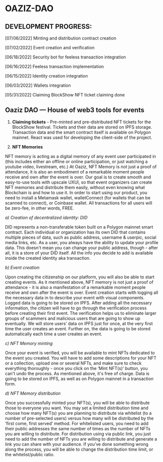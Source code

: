 # OAZIZ-DAO

## DEVELOPMENT PROGRESS:

[07/06/2022] Minting and distribution contract creation

[07/02/2022] Event creation and verification

[06/18/2022] Security bot for feeless transaction integration

[06/16/2022] Feeless transaction implementation

[06/15/2022] Identity creation integration

[06/03/2022] Wallets integration

[05/31/2022] Claiming BlockShow NFT ticket claiming done 


## Oaziz DAO — House of web3 tools for events


1. **Claiming tickets** - Pre-minted and pre-distributed NFT tickets for the BlockShow festival. Tickets and their data are stored on IPFS storage. 
Transaction data and the smart contract itself is available on Polygon mainnet. React was used for developing the client-side of the project.

2. **NFT Memories**

NFT memory is acting as a digital memory of any event user participated in (this includes either an offline or online participation, or just watching a youtube video, livestream, etc.) At Oaziz, NFT Memory is not just a proof of attendance, it is also an embodiment of a remarkable moment people receive and own after the event is over. Our goal is to create smooth and easy-to-use tools with upscale UXUI, so that event organizers can create NFT memories and distribute them easily, without even knowing what Blockchain is and how to use it.
In order to start using our product, you need to install a Metamask wallet, walletConnect (for wallets that can be scanned to connect), or Coinbase wallet.
All transactions for all users will be zero-fee, in other words, FREE.


*a) Creation of decentralized identity: DID*

DID represents a non-transferable token built on a Polygon mainnet smart contract. Each individual or organization has its own DID that contains multiple pieces of data, such as public address, username & userpic, social media links, etc. As a user, you always have the ability to update your profile data. This doesn't mean you can change your public address, though - after all, it is a store of your DID itself. All the info you decide to add is available inside the created identity aka transaction.


*b) Event creation*

Upon creating the citizenship on our platform, you will also be able to start creating events. As it mentioned above, NFT memory is not just a proof of attendance - it is also a manifestation of a remarkable moment people receive and own after the event is over. Event creation starts with logging all the necessary data in to describe your event with visual components. Logged data is going to be stored on IPFS. After adding all the necessary information, the citizen will have to go through the verification process before creating their first event. The verification helps us to eliminate larger groups of scammers and malicious users that are going to show up eventually. We will store users’ data on IPFS just for once, at the very first time the user creates an event. Further on, the data is going to be stored automatically each time a user creates an event.

*c) NFT Memory minting*

Once your event is verified, you will be available to mint NFTs dedicated to the event you created. You will have to add some descriptions for your NFT or a collection, upload one or several NFTs, and make sure to check everything thoroughly - once you click on the ‘Mint NFT(s)’ button, you can't undo the process. As mentioned above, it's free of charge. Data is going to be stored on IPFS, as well as on Polygon mainnet in a transaction form.


*d) NFT Memory distribution*

Once you successfully minted your NFT(s), you will be able to distribute those to everyone you want. You may set a limited distribution time and choose how many NFT(s) you are planning to distribute via whitelist (to a number of pre-selected users) versus how many will be distributed by the ‘first come, first served’ method. For whitelisted users, you need to add their public addresses the same number of times as the number of NFTs you are willing to distribute. For distribution using via public link, you just need to add the number of NFTs you are willing to distribute and generate a link you can share with your audience. If you’ve done something wrong along the process, you will be able to change the distribution time limit, or the whitelist/public ratio.

